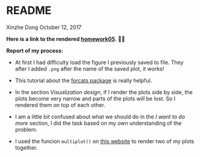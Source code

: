 README
================
Xinzhe Dong
October 12, 2017

**Here is a link to the rendered [homework05](https://github.com/hannahdxz/STAT545-hw-Dong-Xinzhe/blob/master/hw05/hw05.md).** :tada::blush:

**Report of my process:**

* At first I had difficulty load the figure I previously saved to file. They after I added `.png` after the name of the saved plot, it works!

* This tutorial about the [forcats package](https://blog.rstudio.com/2016/08/31/forcats-0-1-0/) is really helpful.

* In the section *Visualization design*, if I render the plots side by side, the plots become very narrow and parts of the plots will be lost. So I rendered them on top of each other.

* I am a little bit confused about what we should do in the *I want to do more* section, I did the task based on my own understanding of the problem.

* I used the funcion `multiplot()` on [this website](http://stat545.com/block020_multiple-plots-on-a-page.html) to render two of my plots together.
